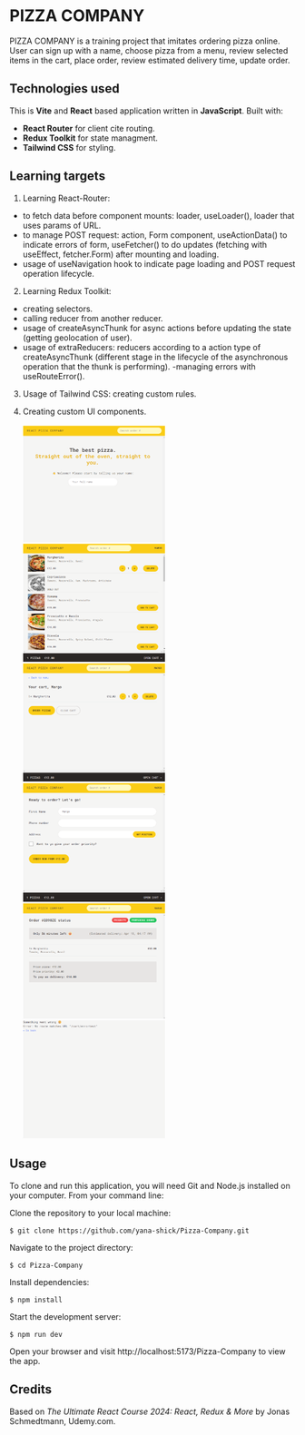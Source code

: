 # PIZZA COMPANY

PIZZA COMPANY is a training project that imitates ordering pizza online.  
User can sign up with a name, choose pizza from a menu, review selected items in the cart, place order, review estimated delivery time, update order.

## Technologies used

This is **Vite** and **React** based application written in **JavaScript**.
Built with:

- **React Router** for client cite routing.
- **Redux Toolkit** for state managment.
- **Tailwind CSS** for styling.

## Learning targets

1. Learning React-Router:

- to fetch data before component mounts: loader, useLoader(), loader that uses params of URL.
- to manage POST request: action, Form component, useActionData() to indicate errors of form, useFetcher() to do updates (fetching with useEffect, fetcher.Form) after mounting and loading.
- usage of useNavigation hook to indicate page loading and POST request operation lifecycle.

2. Learning Redux Toolkit:

- creating selectors.
- calling reducer from another reducer.
- usage of createAsyncThunk for async actions before updating the state (getting geolocation of user).
- usage of extraReducers: reducers according to a action type of createAsyncThunk (different stage in the lifecycle of the asynchronous operation that the thunk is performing).
  -managing errors with useRouteError().

3. Usage of Tailwind CSS: creating custom rules.

4. Creating custom UI components.
   <br/>
   <br/>
   <img src="public/Screenshot1.png" alt= “Preview” width="250px">
   <img src="public/Screenshot2.png" alt= “Preview” width="250px">
   <img src="public/Screenshot3.png" alt= “Preview” width="250px">
   <img src="public/Screenshot4.png" alt= “Preview” width="250px">
   <img src="public/Screenshot5.png" alt= “Preview” width="250px">
   <img src="public/Screenshot6.png" alt= “Preview” width="250px">

## Usage

To clone and run this application, you will need Git and Node.js installed on your computer.
From your command line:

Clone the repository to your local machine:

    $ git clone https://github.com/yana-shick/Pizza-Company.git

Navigate to the project directory:

    $ cd Pizza-Company

Install dependencies:

    $ npm install

Start the development server:

    $ npm run dev

Open your browser and visit http://localhost:5173/Pizza-Company to view the app.

## Credits

Based on _The Ultimate React Course 2024: React, Redux & More_ by Jonas Schmedtmann, Udemy.com.
